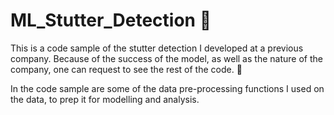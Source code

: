 # ML_Stutter_Detection 👋
This is a code sample of the stutter detection I developed at a previous company. Because of the success of the model, as well as the nature of the company, one can request to see the rest of the code. 💬

In the code sample are some of the data pre-processing functions I used on the data, to prep it for modelling and analysis.
